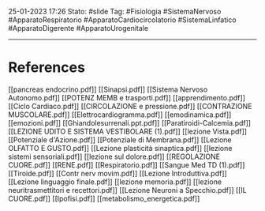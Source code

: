 25-01-2023 17:26
Stato: #slide 
Tag: #Fisiologia #SistemaNervoso #ApparatoRespiratorio #ApparatoCardiocircolatorio #SistemaLinfatico #ApparatoDigerente #ApparatoUrogenitale 



---
# References 

[[pancreas endocrino.pdf]]
[[Sinapsi.pdf]]
[[Sistema Nervoso Autonomo.pdf]]
[[POTENZ MEMB e trasporti.pdf]]
[[apprendimento.pdf]]
[[Ciclo Cardiaco.pdf]]
[[CIRCOLAZIONE e pressione.pdf]]
[[CONTRAZIONE MUSCOLARE.pdf]]
[[Elettrocardiogramma.pdf]]
[[emodinamica.pdf]]
[[emozioni.pdf]]
[[Ghiandolesurrenali.ppt.pdf]]
[[Paratiroidi-Calcemia.pdf]][[LEZIONE UDITO E SISTEMA VESTIBOLARE (1).pdf]]
[[lezione Vista.pdf]]
[[Potenziale d'Azione.pdf]]
[[Potenziale di Membrana.pdf]]
[[Lezione OLFATTO E GUSTO.pdf]]
[[Lezione plasticità sinaptica.pdf]]
[[lezione sistemi sensoriali.pdf]]
[[lezione sul dolore.pdf]]
[[REGOLAZIONE CUORE.pdf]]
[[RENE.pdf]]
[[Respiratorio.pdf]]
[[Sangue Med TD (1).pdf]]
[[Tiroide.pdf]]
[[Contr nerv movim.pdf]]
[[Lezione Introduttiva.pdf]]
[[Lezione linguaggio finale.pdf]]
[[lezione memoria.pdf]]
[[lezione neuritrasmettitori e recettori.pdf]]
[[Lezione Neuroni a Specchio.pdf]]
[[IL CUORE.pdf]]
[[Ipofisi.pdf]]
[[metabolismo_energetica.pdf]]